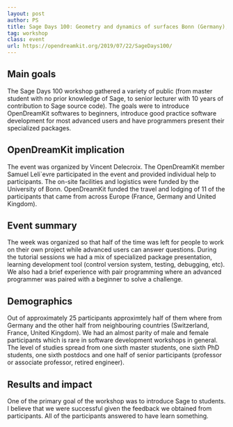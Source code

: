 ```yaml
---
layout: post
author: PS
title: Sage Days 100: Geometry and dynamics of surfaces Bonn (Germany), July 22 -- July 27, 2019
tag: workshop
class: event
url: https://opendreamkit.org/2019/07/22/SageDays100/
---
```


## Main goals

 The Sage Days 100 workshop gathered a variety of public
(from master student with no prior knowledge
of Sage, to senior lecturer with 10 years of contribution to 
Sage source code). The goals were to introduce OpenDreamKit softwares
to beginners, introduce good practice software development for
most advanced users and have programmers present their specialized
packages.

## OpenDreamKit implication

 The event was organized by Vincent Delecroix.
The OpenDreamKit member Samuel Leli\`evre participated in the event and
provided individual help to participants. The on-site facilities and
logistics were funded by the University of Bonn. OpenDreamKit funded the
travel and lodging of 11 of the participants that came from across
Europe (France, Germany and United Kingdom).

## Event summary

 The week was organized so that half of the
time was left for people to work on their own project while advanced
users can answer questions. During the tutorial sessions we had
a mix of specialized package presentation, learning development tool
(control version system, testing, debugging, etc). We also had a brief
experience with pair programming where an advanced programmer was
paired with a beginner to solve a challenge.


## Demographics

 Out of approximately 25 participants approximtely
half of them where from Germany and the other half from neighbouring
countries (Switzerland, France, United Kingdom). We had an almost parity
of male and female participants which is rare in software development
workshops in general. The level of studies spread from one sixth master students,
one sixth PhD students, one sixth postdocs and one half of senior participants
(professor or associate professor, retired engineer).


## Results and impact

 One of the primary goal of the workshop
was to introduce Sage to students. I believe that we were successful
given the feedback we obtained from participants. All of the participants
answered to have learn something.


